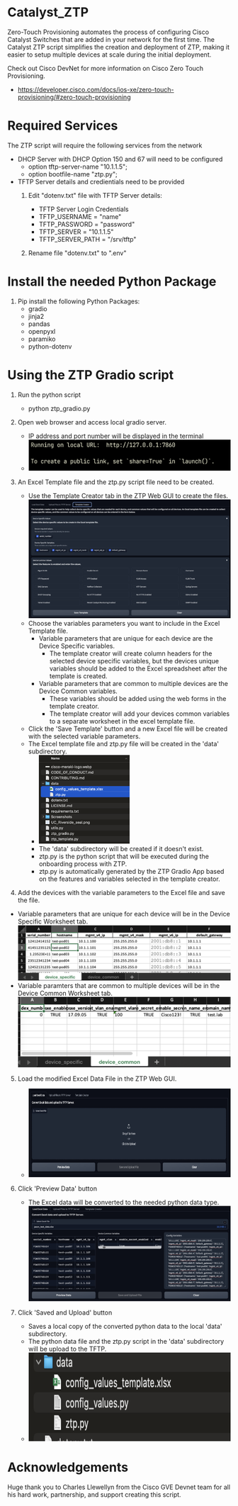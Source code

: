 # Catalyst_ZTP
Zero-Touch Provisioning automates the process of configuring Cisco Catalyst Switches that are added in your network for the first time. The Catalyst ZTP script simplifies the creation and deployment of ZTP, making it easier to setup multiple devices at scale during the initial deployment.

Check out Cisco DevNet for more information on Cisco Zero Touch Provisioning.
* https://developer.cisco.com/docs/ios-xe/zero-touch-provisioning/#zero-touch-provisioning


# Required Services
The ZTP script will require the following services from the network
* DHCP Server with DHCP Option 150 and 67 will need to be configured
   * option tftp-server-name "10.1.1.5";
   * option bootfile-name "ztp.py";
* TFTP Server details and credientials need to be provided
  1. Edit "dotenv.txt" file with TFTP Server details:
      * TFTP Server Login Credentials
      * TFTP_USERNAME = "name"
      * TFTP_PASSWORD = "password"
      * TFTP_SERVER = "10.1.1.5"
      * TFTP_SERVER_PATH = "/srv/tftp"
  
  2.  Rename file "dotenv.txt" to ".env"


# Install the needed Python Package
1.  Pip install the following Python Packages:
    * gradio
    * jinja2
    * pandas
    * openpyxl
    * paramiko
    * python-dotenv


# Using the ZTP Gradio script
1. Run the python script
    * python ztp_gradio.py

2.  Open web browser and access local gradio server. 
    * IP address and port number will be displayed in the terminal
    * <img src="https://github.com/jtsu/Catalyst_ZTP/blob/main/Screenshots/gradio_url.png" height="70">

3.  An Excel Template file and the ztp.py script file need to be created.
    * Use the Template Creator tab in the ZTP Web GUI to create the files.
    ![template_creator](https://github.com/jtsu/Catalyst_ZTP/blob/main/Screenshots/template_creator.png?raw=true)
    * Choose the variables parameters you want to include in the Excel Template file.
       * Variable parameters that are unique for each device are the Device Specific variables.
          * The template creator will create column headers for the selected device specific variables, but the devices unique variables should be added to the Excel spreadsheet after the template is created. 
       * Variable parameters that are common to multiple devices are the Device Common variables.
          * These variables should be added using the web forms in the template creator.
          * The template creator will add your devices common variables to a separate worksheet in the excel template file.
    * Click the 'Save Template' button and a new Excel file will be created with the selected variable parameters. 
    * The Excel template file and ztp.py file will be created in the 'data' subdirectory.
       * <img src="https://github.com/jtsu/Catalyst_ZTP/blob/main/Screenshots/data_subdir.png" height="200">
       * The 'data' subdirectory will be created if it doesn't exist.
       * ztp.py is the python script that will be executed during the onboarding process with ZTP.
       * ztp.py is automatically generated by the ZTP Gradio App based on the features and variables selected in the template creator.


4.  Add the devices with the variable parameters to the Excel file and save the file.
   * Variable parameters that are unique for each device will be in the Device Specific Worksheet tab.    
   ![gradio_url](https://github.com/jtsu/Catalyst_ZTP/blob/main/Screenshots/excel_specific.png?raw=true)
   * Variable paramters that are common to multiple devices will be in the Device Common Worksheet tab.
    ![gradio_url](https://github.com/jtsu/Catalyst_ZTP/blob/main/Screenshots/excel_common.png?raw=true)
  
5.  Load the modified Excel Data File in the ZTP Web GUI.
    * <img src="https://github.com/jtsu/Catalyst_ZTP/blob/main/Screenshots/load_data.png" height="200">
6.  Click 'Preview Data' button
    * The Excel data will be converted to the needed python data type.
   ![gradio_url](https://github.com/jtsu/Catalyst_ZTP/blob/main/Screenshots/data_loaded.png?raw=true)

7.  Click 'Saved and Upload' button
    * Saves a local copy of the converted python data to the local 'data' subdirectory.
    * The python data file and the ztp.py script in the 'data' subdirectory will be upload to the TFTP.
    * <img src="https://github.com/jtsu/Catalyst_ZTP/blob/main/Screenshots/data_subdir2.png" height="200">

# Acknowledgements
Huge thank you to Charles Llewellyn from the Cisco GVE Devnet team for all his hard work, partnership, and support creating this script.

